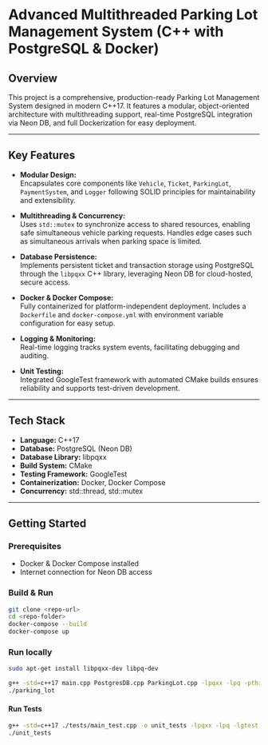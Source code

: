 # Advanced Multithreaded Parking Lot Management System (C++ with PostgreSQL & Docker)

## Overview

This project is a comprehensive, production-ready Parking Lot Management System designed in modern C++17. It features a modular, object-oriented architecture with multithreading support, real-time PostgreSQL integration via Neon DB, and full Dockerization for easy deployment.

---

## Key Features

- **Modular Design:**  
  Encapsulates core components like `Vehicle`, `Ticket`, `ParkingLot`, `PaymentSystem`, and `Logger` following SOLID principles for maintainability and extensibility.

- **Multithreading & Concurrency:**  
  Uses `std::mutex` to synchronize access to shared resources, enabling safe simultaneous vehicle parking requests. Handles edge cases such as simultaneous arrivals when parking space is limited.

- **Database Persistence:**  
  Implements persistent ticket and transaction storage using PostgreSQL through the `libpqxx` C++ library, leveraging Neon DB for cloud-hosted, secure access.

- **Docker & Docker Compose:**  
  Fully containerized for platform-independent deployment. Includes a `Dockerfile` and `docker-compose.yml` with environment variable configuration for easy setup.

- **Logging & Monitoring:**  
  Real-time logging tracks system events, facilitating debugging and auditing.

- **Unit Testing:**  
  Integrated GoogleTest framework with automated CMake builds ensures reliability and supports test-driven development.

---

## Tech Stack

- **Language:** C++17  
- **Database:** PostgreSQL (Neon DB)  
- **Database Library:** libpqxx  
- **Build System:** CMake  
- **Testing Framework:** GoogleTest  
- **Containerization:** Docker, Docker Compose  
- **Concurrency:** std::thread, std::mutex  

---

## Getting Started

### Prerequisites

- Docker & Docker Compose installed
- Internet connection for Neon DB access

### Build & Run

```bash
git clone <repo-url>
cd <repo-folder>
docker-compose --build
docker-compose up
```
### Run locally
```bash
sudo apt-get install libpqxx-dev libpq-dev

g++ -std=c++17 main.cpp PostgresDB.cpp ParkingLot.cpp -lpqxx -lpq -pthread -o parking_lot
./parking_lot

```

#### Run Tests

```bash
g++ -std=c++17 ./tests/main_test.cpp -o unit_tests -lpqxx -lpq -lgtest -lgtest_main -pthread
./unit_tests
```